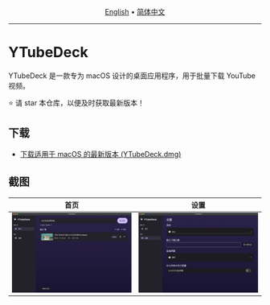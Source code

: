 <p align="center">
  <a href="README.md">English</a> •
  <a href="README.zh-CN.md">简体中文</a>
</p>

---
# YTubeDeck
 YTubeDeck 是一款专为 macOS 设计的桌面应用程序，用于批量下载 YouTube 视频。

⭐ 请 star 本仓库，以便及时获取最新版本！

## 下载
*   [下载适用于 macOS 的最新版本 (YTubeDeck.dmg)](./YTubeDeck.dmg)

## 截图
| 首页 | 设置 |
|:---:|:---:|
| ![首页](./screenshot/home_cn.png) | ![设置](./screenshot/setting_cn.png) |